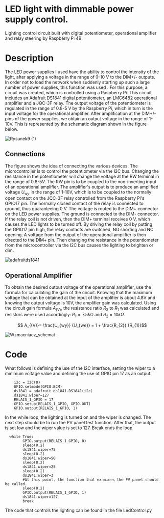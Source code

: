 
# LED light with dimmable power supply control.

Lighting control circuit built with digital potentiometer, operational amplifier and relay steering by Raspberry Pi 4B. 

# Description

The LED power supplies I used have the ability to control the intensity of the light, after applying a voltage in the range of 0-10 V to the DIM+/- outputs. In order not to load the network when suddenly starting up such a large number of power supplies, this function was used . For this purpose, a circuit was created, which is controlled using a Raspberry Pi. This circuit includes an Adafruit DS1841 digital potentiometer, an LMC6482 operational amplifier and a JQC-3F relay.
The output voltage of the potentiometer is regulated in the range of 0.8-5 V by the Raspberry Pi, which in turn is the input voltage for the operational amplifier. After amplification at the DIM+/- pins of the power supplies, we obtain an output voltage in the range of 1-10V. This is represented by the schematic diagram shown in the figure below.

![Rysunek9 (1)](https://user-images.githubusercontent.com/92868145/213869015-c4be9014-fdb0-42e4-a854-a70a7ad6719f.png)
## Connections 

The figure shows the idea of connecting the various devices. The microcontroller is to control the potentiometer via the I2C bus. Changing the resistance in the potentiometer will change the voltage at the RW terminal in the range of 0.8-5V. The RW pin is to be coupled to the non-inverting input of an operational amplifier. The amplifier's output is to produce an amplified voltage $U_{wy}$ in the range of 1-10V, which is to be coupled to the normally open contact on the JQC-3F relay controlled from the Raspberry Pi's GPIO17 pin. The normally closed contact of the relay is connected to ground, thus guaranteeing 0 V. The voltage is routed to the DIM+ connector on the LED power supplies. The ground is connected to the DIM- connector. 
If the relay coil is not driven, then the DIM+ terminal receives 0 V, which causes the LED lights to be turned off. By driving the relay coil by putting the GPIO17 pin high, the relay contacts are switched, NO shorting and NC opening. A voltage from the output of the operational amplifier is then directed to the DIM+ pin. Then changing the resistance in the potentiometer from the microcontroller via the I2C bus causes the lighting to brighten or dim.  

![adafruitds1841](https://user-images.githubusercontent.com/92868145/213869173-95c21ba1-460d-48c8-b888-be0a1a96cf62.png)

## Operational Amplifier

To obtain the desired output voltage of the operational amplifier, use the formula for calculating the gain of the circuit. Knowing that the maximum voltage that can be obtained at the input of the amplifier is about 4.8V and knowing the output voltage is 10V, the amplifier gain was calculated. Using the circuit gain formula $A_{(V)}$, the resistance ratio $R_{2}$ to $R_{1}$ was calculated and resistors were used accordingly: $R_{1}=7.5 k\Omega$ and $R_{2}=10 k\Omega$.

```math
 A_{(V)}= \frac{U_{wy}} {U_{we}} = 1 + \frac{R_{2}} {R_{1}}
 ```
![Wzmacniacz_schemat](https://user-images.githubusercontent.com/92868145/213869889-53a78ee1-268e-41b4-b274-74e07cab1b7a.png)

# Code
What follows is defining the use of the I2C interface, setting the wiper to a minimum voltage value and defining the use of GPIO pin 17 as an output.  
```
    i2c = I2C(0)
    GPIO.setmode(GPIO.BCM)
    ds1841 = adafruit_ds1841.DS1841(i2c)
    ds1841.wiper=127
    RELAIS_1_GPIO = 17
    GPIO.setup(RELAIS_1_GPIO, GPIO.OUT)
    GPIO.output(RELAIS_1_GPIO, 1)   
```
In the while loop, the lighting is turned on and the wiper is changed. The next step should be to run the PV panel test function. After that, the output is set low and the wiper value is set to 127. Break ends the loop.   
```
  while True:
        GPIO.output(RELAIS_1_GPIO, 0)
        sleep(0.2)
        ds1841.wiper=75
        sleep(0.2)
        ds1841.wiper=50
        sleep(0.2)
        ds1841.wiper=25
        sleep(0.2)
        ds1841.wiper=3
        #At this point, the function that examines the PV panel should be called.
        sleep(0.2)
        GPIO.output(RELAIS_1_GPIO, 1)
        ds1841.wiper=127
        break
```
The code that controls the lighting can be found in the file LedControl.py
 
